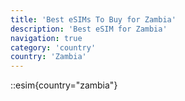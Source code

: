 ```yaml
---
title: 'Best eSIMs To Buy for Zambia'
description: 'Best eSIM for Zambia'
navigation: true
category: 'country'
country: 'Zambia'
---
```


::esim{country="zambia"}
